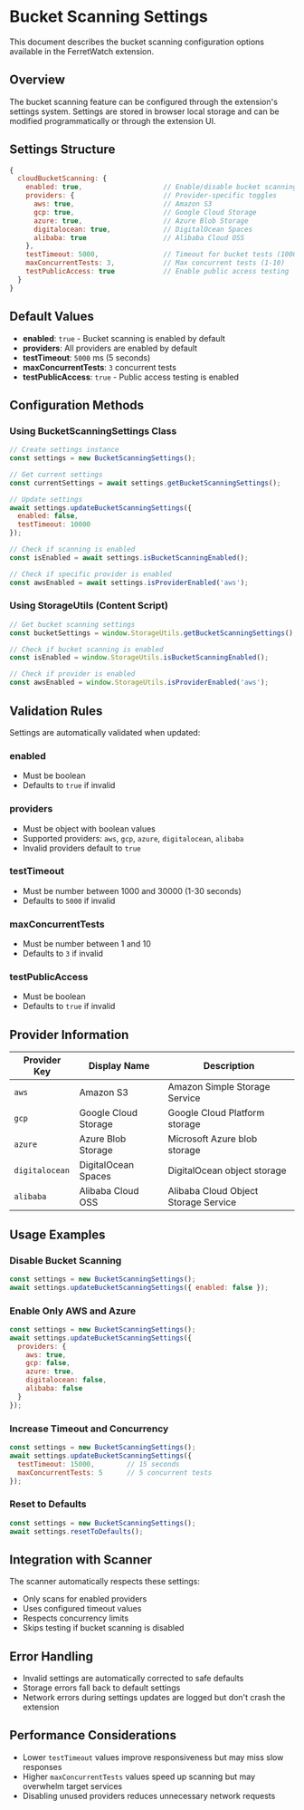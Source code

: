 # Bucket Scanning Settings

This document describes the bucket scanning configuration options available in the FerretWatch extension.

## Overview

The bucket scanning feature can be configured through the extension's settings system. Settings are stored in browser local storage and can be modified programmatically or through the extension UI.

## Settings Structure

```javascript
{
  cloudBucketScanning: {
    enabled: true,                    // Enable/disable bucket scanning
    providers: {                      // Provider-specific toggles
      aws: true,                      // Amazon S3
      gcp: true,                      // Google Cloud Storage
      azure: true,                    // Azure Blob Storage
      digitalocean: true,             // DigitalOcean Spaces
      alibaba: true                   // Alibaba Cloud OSS
    },
    testTimeout: 5000,                // Timeout for bucket tests (1000-30000ms)
    maxConcurrentTests: 3,            // Max concurrent tests (1-10)
    testPublicAccess: true            // Enable public access testing
  }
}
```

## Default Values

- **enabled**: `true` - Bucket scanning is enabled by default
- **providers**: All providers are enabled by default
- **testTimeout**: `5000` ms (5 seconds)
- **maxConcurrentTests**: `3` concurrent tests
- **testPublicAccess**: `true` - Public access testing is enabled

## Configuration Methods

### Using BucketScanningSettings Class

```javascript
// Create settings instance
const settings = new BucketScanningSettings();

// Get current settings
const currentSettings = await settings.getBucketScanningSettings();

// Update settings
await settings.updateBucketScanningSettings({
  enabled: false,
  testTimeout: 10000
});

// Check if scanning is enabled
const isEnabled = await settings.isBucketScanningEnabled();

// Check if specific provider is enabled
const awsEnabled = await settings.isProviderEnabled('aws');
```

### Using StorageUtils (Content Script)

```javascript
// Get bucket scanning settings
const bucketSettings = window.StorageUtils.getBucketScanningSettings();

// Check if bucket scanning is enabled
const isEnabled = window.StorageUtils.isBucketScanningEnabled();

// Check if provider is enabled
const awsEnabled = window.StorageUtils.isProviderEnabled('aws');
```

## Validation Rules

Settings are automatically validated when updated:

### enabled
- Must be boolean
- Defaults to `true` if invalid

### providers
- Must be object with boolean values
- Supported providers: `aws`, `gcp`, `azure`, `digitalocean`, `alibaba`
- Invalid providers default to `true`

### testTimeout
- Must be number between 1000 and 30000 (1-30 seconds)
- Defaults to `5000` if invalid

### maxConcurrentTests
- Must be number between 1 and 10
- Defaults to `3` if invalid

### testPublicAccess
- Must be boolean
- Defaults to `true` if invalid

## Provider Information

| Provider Key | Display Name | Description |
|--------------|--------------|-------------|
| `aws` | Amazon S3 | Amazon Simple Storage Service |
| `gcp` | Google Cloud Storage | Google Cloud Platform storage |
| `azure` | Azure Blob Storage | Microsoft Azure blob storage |
| `digitalocean` | DigitalOcean Spaces | DigitalOcean object storage |
| `alibaba` | Alibaba Cloud OSS | Alibaba Cloud Object Storage Service |

## Usage Examples

### Disable Bucket Scanning

```javascript
const settings = new BucketScanningSettings();
await settings.updateBucketScanningSettings({ enabled: false });
```

### Enable Only AWS and Azure

```javascript
const settings = new BucketScanningSettings();
await settings.updateBucketScanningSettings({
  providers: {
    aws: true,
    gcp: false,
    azure: true,
    digitalocean: false,
    alibaba: false
  }
});
```

### Increase Timeout and Concurrency

```javascript
const settings = new BucketScanningSettings();
await settings.updateBucketScanningSettings({
  testTimeout: 15000,        // 15 seconds
  maxConcurrentTests: 5      // 5 concurrent tests
});
```

### Reset to Defaults

```javascript
const settings = new BucketScanningSettings();
await settings.resetToDefaults();
```

## Integration with Scanner

The scanner automatically respects these settings:

- Only scans for enabled providers
- Uses configured timeout values
- Respects concurrency limits
- Skips testing if bucket scanning is disabled

## Error Handling

- Invalid settings are automatically corrected to safe defaults
- Storage errors fall back to default settings
- Network errors during settings updates are logged but don't crash the extension

## Performance Considerations

- Lower `testTimeout` values improve responsiveness but may miss slow responses
- Higher `maxConcurrentTests` values speed up scanning but may overwhelm target services
- Disabling unused providers reduces unnecessary network requests